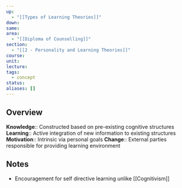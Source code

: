 ```yaml
---
up:
  - "[[Types of Learning Theories]]"
down: 
same: 
area:
  - "[[Diploma of Counselling]]"
section:
  - "[[2 - Personality and Learning Theories]]"
course: 
unit: 
lecture: 
tags:
  - concept
status: 
aliases: []
---
```

## Overview
**Knowledge**:: Constructed based on pre-existing cognitive structures
**Learning**:: Active integration of new information to existing structures
**Motivation**:: Intrinsic via personal goals
**Change**:: External parties responsible for providing learning environment

## Notes
- Encouragement for self directive learning unlike [[Cognitivism]]
